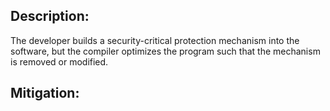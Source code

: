 ## Description:

The developer builds a security-critical protection mechanism into the software, but the compiler optimizes the program such that the mechanism is removed or modified.



## Mitigation:
